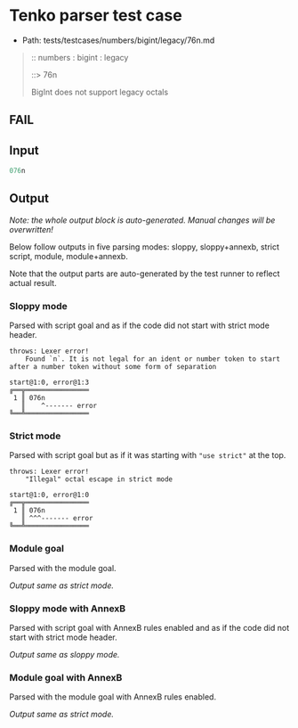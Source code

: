 # Tenko parser test case

- Path: tests/testcases/numbers/bigint/legacy/76n.md

> :: numbers : bigint : legacy
>
> ::> 76n
>
> BigInt does not support legacy octals

## FAIL

## Input

`````js
076n
`````

## Output

_Note: the whole output block is auto-generated. Manual changes will be overwritten!_

Below follow outputs in five parsing modes: sloppy, sloppy+annexb, strict script, module, module+annexb.

Note that the output parts are auto-generated by the test runner to reflect actual result.

### Sloppy mode

Parsed with script goal and as if the code did not start with strict mode header.

`````
throws: Lexer error!
    Found `n`. It is not legal for an ident or number token to start after a number token without some form of separation

start@1:0, error@1:3
╔══╦════════════════
 1 ║ 076n
   ║    ^------- error
╚══╩════════════════

`````

### Strict mode

Parsed with script goal but as if it was starting with `"use strict"` at the top.

`````
throws: Lexer error!
    "Illegal" octal escape in strict mode

start@1:0, error@1:0
╔══╦════════════════
 1 ║ 076n
   ║ ^^^------- error
╚══╩════════════════

`````

### Module goal

Parsed with the module goal.

_Output same as strict mode._

### Sloppy mode with AnnexB

Parsed with script goal with AnnexB rules enabled and as if the code did not start with strict mode header.

_Output same as sloppy mode._

### Module goal with AnnexB

Parsed with the module goal with AnnexB rules enabled.

_Output same as strict mode._
